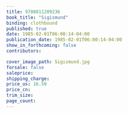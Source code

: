 ```yaml
---
title: 9780811209236
book_title: "Sigismund"
binding: clothbound
published: true
date: 1985-02-01T06:00:14-04:00
publication_date: 1985-02-01T06:00:14-04:00
show_in_forthcoming: false
contributors:

cover_image_path: Sigismund.jpg
forsale: false
saleprice:
shipping_charge:
price_us: 16.50
price_cn:
trim_size:
page_count:
---
```



